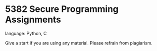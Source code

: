 # 5382 Secure Programming Assignments

language: Python, C

Give a start if you are using any material. 
Please refrain from plagiarism. 
